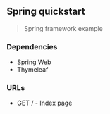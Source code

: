 ## Spring quickstart
> Spring framework example

### Dependencies
- Spring Web
- Thymeleaf

### URLs
- GET / - Index page